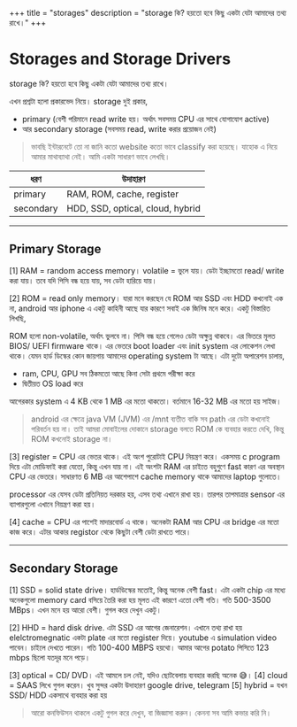+++
title = "storages"
description = "storage কি? হয়তো হবে কিছু একটা যেটা আমাদের তথ্য রাখে।"
+++

# Storages and Storage Drivers

storage কি? হয়তো হবে কিছু একটা যেটা আমাদের তথ্য রাখে। 

এখন প্রশ্নটা হলো প্রকারভেদ নিয়ে।
storage দুই প্রকার, 

- primary (বেশী পরিমানে read write হয়। অর্থাৎ সবসময় CPU এর সাথে যোগাযোগ active)
- আর secondary storage (সবসময় read, write করার প্রয়োজন নেই)

> ভাবছি ইন্টারনেটে তো না জানি কতো website কতো ভাবে classify করা হয়েছে। যাহোক এ নিয়ে আমার মাথাব্যাথা নেই। আমি একটা সাধারণ ভাবে লেখছি।

| ধরণ | উদাহারণ |
| --- | --- |
| primary | RAM, ROM, cache, register |
| secondary | HDD, SSD, optical, cloud, hybrid |

---

## Primary Storage

[1] RAM = random access memory। volatile = ভুলে যায়। ডেটা ইচ্ছামতো read/ write করা যায়। তবে যদি পিসি বন্ধ হয়ে যায়, সব ডেটা হারিয়ে যায়।

[2] ROM = read only memory। যারা মনে করছেন যে ROM আর SSD এবং HDD কখনোই এক না, android আর iphone এ একটু কাহিনী আছে যার কারণে সবাই এক জিনিষ মনে করে। একটু বিস্তারিত লিখছি,

ROM হলো non-volatile, অর্থাৎ ভুলবে না। পিসি বন্ধ হয়ে গেলেও ডেটা অক্ষুন্ন থাকবে। এর ভিতরে মূলত BIOS/ UEFI firmware থাকে। এর ভেতরে boot loader এবং init system এর লোকেশন লেখা থাকে। যেমন হার্ড ডিস্কের কোন জায়গায় আমাদের operating system টা আছে। এটা দুটো অপারেশন চালায়,

- ram, CPU, GPU সব ঠিকমতো আছে কিনা সেটা প্রথমে পরীক্ষা করে
- দ্বিতীয়ত OS load করে

আগেরকার system এ 4 KB থেকে 1 MB এর মতো থাকতো। বর্তমানে 16-32 MB এর মতো হয় সাইজ।

> android এর ক্ষেত্রে java VM (JVM) এর /mnt ব্যতীত বাকি সব path এর ডেটা কখনোই পরিবর্তন হয় না। তাই আমরা মোবাইলের দোকানে storage বলতে ROM কে ব্যবহার করতে দেখি, কিন্তু ROM কখনোই storage না।

[3] register = CPU এর ভেতর থাকে। এই অংশ পুরোটাই CPU নিয়ন্ত্রণ করে। একসময় c program দিয়ে এটা মোডিফাই করা যেতো, কিন্তু এখন যায় না। এই অংশটা RAM এর চাইতে বহুগুণে fast কারণ এর অবস্থান CPU এর ভেতরে। সাধারণত 6 MB এর আশেপাশে cache memory থাকে আমাদের laptop গুলোতে।

processor এর যেসব ডেটা প্রতিনিয়ত দরকার হয়, এসব তথ্য এখানে রাখা হয়। তারপর তাপমাত্রার sensor এর ব্যাপারগুলো এখানে নিয়ন্ত্রণ করা হয়।

[4] cache = CPU এর পাশেই মাদারবোর্ড এ থাকে। অনেকটা RAM আর CPU এর bridge এর মতো কাজ করে। এটার আকার registor থেকে কিছুটা বেশী ডেটা রাখতে পারে।

---

## Secondary Storage

[1] SSD = solid state drive। হার্ডডিস্কের মতোই, কিন্তু অনেক বেশী fast। এটা একটা chip এর মধ্যে অনেকগুলো memory card বসিয়ে তৈরি করা হয়  মূলত এই কারণে এতো বেশী গতি। গতি 500-3500 MBps। এখন মনে হয় আরো বেশী। গুগল করে দেখুন একটু।

[2] HHD = hard disk drive. এটা SSD এর আগের জেনারেশন। এখানে তথ্য রাখা হয় elelctromegnatic একটা plate এর মতো register দিয়ে। youtube এ simulation video পাবেন। চাইলে দেখতে পারেন। গতি 100-400 MBPS হয়থো। আমার আগের potato পিসিতে 123 mbps ছিলো যতদূর মনে পড়ে।

[3] optical = CD/ DVD। এই আমলে চল নেই, যদিও ছোটবেলায় ব্যবহার করছি অনেক 😅।
[4] cloud = SAAS লিখে গুগল করেন। খুব সুন্দর একটা উদাহারণ google drive, telegram
[5] hybrid = যখন SSD/ HDD একসাথে ব্যবহার করা হয়

> আরো কনফিউসন থাকলে একটু গুগল করে দেখুন, বা জিজ্ঞাসা করুন। কেননা সব আমি কভার করি নি।

